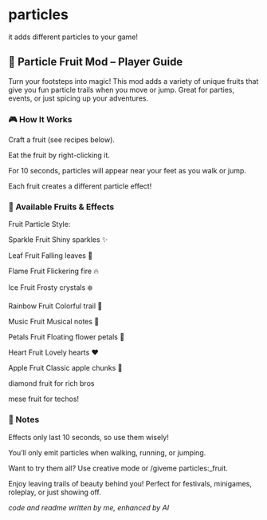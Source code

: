 # particles
it adds different particles to your game!

## 🍉 Particle Fruit Mod – Player Guide

Turn your footsteps into magic!
This mod adds a variety of unique fruits that give you fun particle trails when you move or jump. Great for parties, events, or just spicing up your adventures.

### 🎮 How It Works
Craft a fruit (see recipes below).

Eat the fruit by right-clicking it.

For 10 seconds, particles will appear near your feet as you walk or jump.

Each fruit creates a different particle effect!

### 🍓 Available Fruits & Effects
Fruit	Particle Style:

Sparkle Fruit	Shiny sparkles ✨

Leaf Fruit	Falling leaves 🍃 

Flame Fruit	Flickering fire 🔥 

Ice Fruit	Frosty crystals ❄️

Rainbow Fruit	Colorful trail 🌈

Music Fruit	Musical notes 🎵

Petals Fruit	Floating flower petals 🌸

Heart Fruit	Lovely hearts ❤️

Apple Fruit	Classic apple chunks 🍎

diamond fruit for rich bros 

mese fruit for techos!


### 📌 Notes
Effects only last 10 seconds, so use them wisely!

You’ll only emit particles when walking, running, or jumping.

Want to try them all? Use creative mode or /giveme particles:<type>_fruit.

Enjoy leaving trails of beauty behind you!
Perfect for festivals, minigames, roleplay, or just showing off.


*code and readme written by me, enhanced by AI* 

